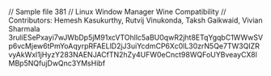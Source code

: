 // Sample file 381
// Linux Window Manager Wine Compatibility
// Contributors: Hemesh Kasukurthy, Rutvij Vinukonda, Taksh Gaikwaid, Vivian Sharmala
3ruliESePxayi7wJWbDp5jM91xcVTOhllc5aBU0qwR2jht8ETqYgqbC1WWwSVp6vcMjew6tPmYoAqyrpRFAELlD2jJ3uiYcdmCP6Xc0lL30zrN5Qe7TW3QIZRvyAkWxl1jHyzY283NAENJACfTN2hZy4UFW0eCnct98WQFoUYBveayCX8lMBp5NQfujDwQnc3YMsHibf
